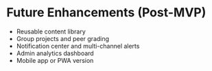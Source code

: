 # Future Enhancements (Post-MVP)

- Reusable content library
- Group projects and peer grading
- Notification center and multi-channel alerts
- Admin analytics dashboard
- Mobile app or PWA version
